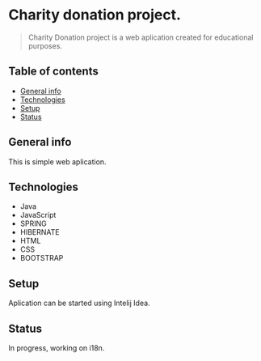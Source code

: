 

# Charity donation project.
>Charity Donation project is a web aplication created for educational purposes. 

## Table of contents
* [General info](#general-info)
* [Technologies](#technologies)
* [Setup](#setup)
* [Status](#status)

## General info

This is simple web aplication. 

## Technologies

* Java
* JavaScript
* SPRING
* HIBERNATE
* HTML
* CSS
* BOOTSTRAP

## Setup
Aplication can be started using Intelij Idea.

## Status
In progress, working on i18n.


